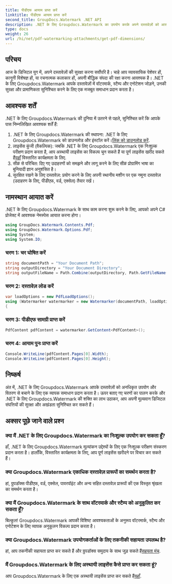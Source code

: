 ```yaml
---
title: पीडीएफ आयाम प्राप्त करें
linktitle: पीडीएफ आयाम प्राप्त करें
second_title: GroupDocs.Watermark .NET API
description: .NET के लिए Groupdocs.Watermark का उपयोग करके अपने दस्तावेज़ों को आसानी से सुरक्षित रखें। वॉटरमार्क, स्टैम्प और एनोटेशन आसानी से जोड़ें।
type: docs
weight: 26
url: /hi/net/pdf-watermarking-attachments/get-pdf-dimensions/
---
```

## परिचय
आज के डिजिटल युग में, अपने दस्तावेज़ों की सुरक्षा करना सर्वोपरि है। चाहे आप व्यावसायिक पेशेवर हों, कानूनी विशेषज्ञ हों, या रचनात्मक कलाकार हों, अपनी बौद्धिक संपदा की रक्षा करना आवश्यक है। .NET के लिए Groupdocs.Watermark आपके दस्तावेज़ों में वॉटरमार्क, स्टैम्प और एनोटेशन जोड़ने, उनकी सुरक्षा और प्रामाणिकता सुनिश्चित करने के लिए एक मजबूत समाधान प्रदान करता है।
## आवश्यक शर्तें
.NET के लिए Groupdocs.Watermark की दुनिया में उतरने से पहले, सुनिश्चित करें कि आपके पास निम्नलिखित आवश्यक शर्तें हैं:
1.  .NET के लिए Groupdocs.Watermark की स्थापना: .NET के लिए Groupdocs.Watermark को डाउनलोड और इंस्टॉल करें।[लिंक को डाउनलोड करें](https://releases.groupdocs.com/Watermark/net/).
2.  लाइसेंस कुंजी (वैकल्पिक): जबकि .NET के लिए Groupdocs.Watermark एक निःशुल्क परीक्षण प्रदान करता है, आप अस्थायी लाइसेंस का विकल्प चुन सकते हैं या पूर्ण लाइसेंस खरीद सकते हैं[यहाँ](https://purchase.groupdocs.com/buy) विस्तारित कार्यक्षमता के लिए.
3. सी# से परिचित: दिए गए उदाहरणों को समझने और लागू करने के लिए सी# प्रोग्रामिंग भाषा का बुनियादी ज्ञान अनुशंसित है।
4. सुरक्षित रखने के लिए दस्तावेज़: प्रयोग करने के लिए अपनी स्थानीय मशीन पर एक नमूना दस्तावेज़ (उदाहरण के लिए, पीडीएफ, वर्ड, एक्सेल) तैयार रखें।

## नामस्थान आयात करें
.NET के लिए Groupdocs.Watermark के साथ काम करना शुरू करने के लिए, आपको अपने C# प्रोजेक्ट में आवश्यक नेमस्पेस आयात करना होगा।
```csharp
using GroupDocs.Watermark.Contents.Pdf;
using GroupDocs.Watermark.Options.Pdf;
using System;
using System.IO;
```
### चरण 1: चर घोषित करें
```csharp
string documentPath = "Your Document Path";
string outputDirectory = "Your Document Directory";
string outputFileName = Path.Combine(outputDirectory, Path.GetFileName(documentPath));
```
### चरण 2: दस्तावेज़ लोड करें
```csharp
var loadOptions = new PdfLoadOptions();
using (Watermarker watermarker = new Watermarker(documentPath, loadOptions))
{
```
### चरण 3: पीडीएफ सामग्री प्राप्त करें
```csharp
PdfContent pdfContent = watermarker.GetContent<PdfContent>();
```
### चरण 4: आयाम पुनः प्राप्त करें
```csharp
Console.WriteLine(pdfContent.Pages[0].Width);
Console.WriteLine(pdfContent.Pages[0].Height);
```

## निष्कर्ष
अंत में, .NET के लिए Groupdocs.Watermark आपके दस्तावेज़ों को अनधिकृत उपयोग और वितरण से बचाने के लिए एक व्यापक समाधान प्रदान करता है। ऊपर बताए गए चरणों का पालन करके और .NET के लिए Groupdocs.Watermark की शक्ति का लाभ उठाकर, आप अपनी मूल्यवान डिजिटल संपत्तियों की सुरक्षा और अखंडता सुनिश्चित कर सकते हैं।
## अक्सर पूछे जाने वाले प्रश्न
### क्या मैं .NET के लिए Groupdocs.Watermark का निःशुल्क उपयोग कर सकता हूँ?
हाँ, .NET के लिए Groupdocs.Watermark मूल्यांकन उद्देश्यों के लिए एक निःशुल्क परीक्षण संस्करण प्रदान करता है। हालाँकि, विस्तारित कार्यक्षमता के लिए, आप पूर्ण लाइसेंस खरीदने पर विचार कर सकते हैं।
### क्या Groupdocs.Watermark एकाधिक दस्तावेज़ प्रारूपों का समर्थन करता है?
हां, ग्रुपडॉक्स पीडीएफ, वर्ड, एक्सेल, पावरपॉइंट और अन्य सहित दस्तावेज़ प्रारूपों की एक विस्तृत श्रृंखला का समर्थन करता है।
### क्या मैं Groupdocs.Watermark के साथ वॉटरमार्क और स्टैम्प को अनुकूलित कर सकता हूँ?
बिल्कुल! Groupdocs.Watermark आपकी विशिष्ट आवश्यकताओं के अनुरूप वॉटरमार्क, स्टैम्प और एनोटेशन के लिए व्यापक अनुकूलन विकल्प प्रदान करता है।
### क्या Groupdocs.Watermark उपयोगकर्ताओं के लिए तकनीकी सहायता उपलब्ध है?
 हां, आप तकनीकी सहायता प्राप्त कर सकते हैं और ग्रुपडॉक्स समुदाय के साथ जुड़ सकते हैं[सहयता मंच](https://forum.groupdocs.com/c/watermark/19).
### मैं Groupdocs.Watermark के लिए अस्थायी लाइसेंस कैसे प्राप्त कर सकता हूं?
 आप Groupdocs.Watermark के लिए एक अस्थायी लाइसेंस प्राप्त कर सकते हैं[यहाँ](https://purchase.groupdocs.com/temporary-license/).